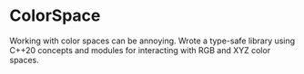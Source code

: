 # ColorSpace
Working with color spaces can be annoying. Wrote a type-safe library using C++20 concepts and modules for interacting with RGB and XYZ color spaces.
